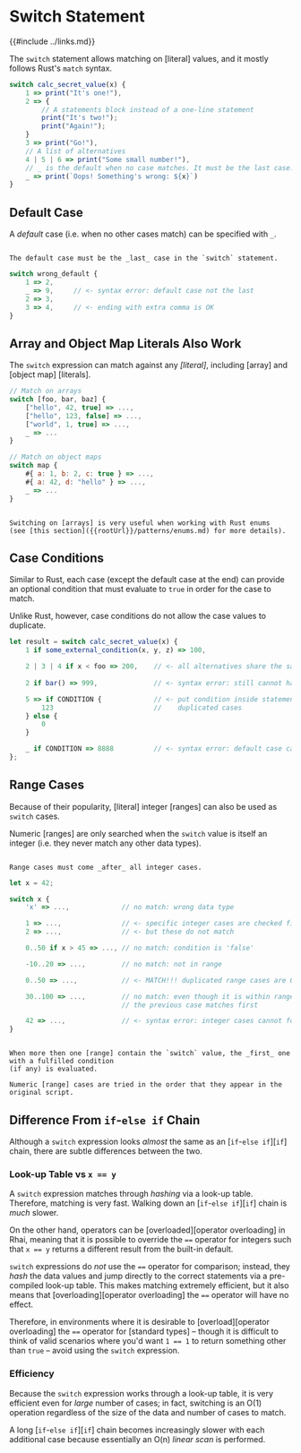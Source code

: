 Switch Statement
================

{{#include ../links.md}}

The `switch` statement allows matching on [literal] values, and it mostly follows Rust's `match` syntax.

```js
switch calc_secret_value(x) {
    1 => print("It's one!"),
    2 => {
        // A statements block instead of a one-line statement
        print("It's two!");
        print("Again!");
    }
    3 => print("Go!"),
    // A list of alternatives
    4 | 5 | 6 => print("Some small number!"),
    // _ is the default when no case matches. It must be the last case.
    _ => print(`Oops! Something's wrong: ${x}`)
}
```


Default Case
------------

A _default_ case (i.e. when no other cases match) can be specified with `_`.

```admonish warning.small "Must be last"

The default case must be the _last_ case in the `switch` statement.
```

```js
switch wrong_default {
    1 => 2,
    _ => 9,     // <- syntax error: default case not the last
    2 => 3,
    3 => 4,     // <- ending with extra comma is OK
}
```


Array and Object Map Literals Also Work
---------------------------------------

The `switch` expression can match against any _[literal]_, including [array] and [object map] [literals].

```js
// Match on arrays
switch [foo, bar, baz] {
    ["hello", 42, true] => ...,
    ["hello", 123, false] => ...,
    ["world", 1, true] => ...,
    _ => ...
}

// Match on object maps
switch map {
    #{ a: 1, b: 2, c: true } => ...,
    #{ a: 42, d: "hello" } => ...,
    _ => ...
}
```

```admonish tip.small "Tip: Working with enums"

Switching on [arrays] is very useful when working with Rust enums
(see [this section]({{rootUrl}}/patterns/enums.md) for more details).
```


Case Conditions
---------------

Similar to Rust, each case (except the default case at the end) can provide an optional condition
that must evaluate to `true` in order for the case to match.

Unlike Rust, however, case conditions do not allow the case values to duplicate.

```js
let result = switch calc_secret_value(x) {
    1 if some_external_condition(x, y, z) => 100,

    2 | 3 | 4 if x < foo => 200,    // <- all alternatives share the same condition
    
    2 if bar() => 999,              // <- syntax error: still cannot have duplicated cases

    5 => if CONDITION {             // <- put condition inside statement block for
        123                         //    duplicated cases
    } else {
        0
    }

    _ if CONDITION => 8888          // <- syntax error: default case cannot have condition
};
```


Range Cases
-----------

Because of their popularity, [literal] integer [ranges] can also be used as `switch` cases.

Numeric [ranges] are only searched when the `switch` value is itself an integer (i.e. they never
match any other data types).

```admonish warning.small "Must come after integer cases"

Range cases must come _after_ all integer cases.
```

```js
let x = 42;

switch x {
    'x' => ...,             // no match: wrong data type

    1 => ...,               // <- specific integer cases are checked first
    2 => ...,               // <- but these do not match

    0..50 if x > 45 => ..., // no match: condition is 'false'

    -10..20 => ...,         // no match: not in range

    0..50 => ...,           // <- MATCH!!! duplicated range cases are OK

    30..100 => ...,         // no match: even though it is within range,
                            // the previous case matches first

    42 => ...,              // <- syntax error: integer cases cannot follow range cases
}
```

```admonish tip.small "Tip: Ranges can overlap"

When more then one [range] contain the `switch` value, the _first_ one with a fulfilled condition
(if any) is evaluated.

Numeric [range] cases are tried in the order that they appear in the original script.
```


Difference From `if`-`else if` Chain
------------------------------------

Although a `switch` expression looks _almost_ the same as an [`if`-`else if`][`if`] chain, there are
subtle differences between the two.

### Look-up Table vs `x == y`

A `switch` expression matches through _hashing_ via a look-up table. Therefore, matching is very
fast.  Walking down an [`if`-`else if`][`if`] chain is _much_ slower.

On the other hand, operators can be [overloaded][operator overloading] in Rhai, meaning that it is
possible to override the `==` operator for integers such that `x == y` returns a different result
from the built-in default.

`switch` expressions do _not_ use the `==` operator for comparison; instead, they _hash_ the data
values and jump directly to the correct statements via a pre-compiled look-up table.  This makes
matching extremely efficient, but it also means that [overloading][operator overloading] the `==`
operator will have no effect.

Therefore, in environments where it is desirable to [overload][operator overloading] the `==`
operator for [standard types] &ndash; though it is difficult to think of valid scenarios where you'd
want `1 == 1` to return something other than `true` &ndash; avoid using the `switch` expression.

### Efficiency

Because the `switch` expression works through a look-up table, it is very efficient even for _large_
number of cases; in fact, switching is an O(1) operation regardless of the size of the data and
number of cases to match.

A long [`if`-`else if`][`if`] chain becomes increasingly slower with each additional case because
essentially an O(n) _linear scan_ is performed.
